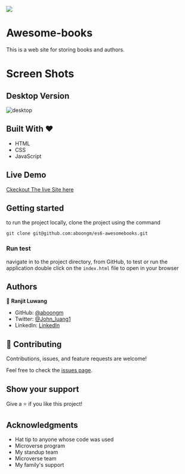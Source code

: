 ![](https://img.shields.io/badge/Microverse-blueviolet)

# Awesome-books

This is a web site for storing books and authors.

# Screen Shots

## Desktop Version

![desktop](https://user-images.githubusercontent.com/49184579/161925786-eb82b2da-4360-4ecc-8eb8-eeca3d0ebeae.png)


## Built With &hearts;

- HTML
- CSS
- JavaScript

## Live Demo

[Ckeckout The live Site here](https://aboongm.github.io/es6-awesomebooks/)

## Getting started

to run the project locally, clone the project using the command

`git clone git@github.com:aboongm/es6-awesomebooks.git`

### Run test

navigate in to the project directory, from GitHub,
to test or run the application double click on the `index.html` file to open in your browser

## Authors

👤 **Ranjit Luwang**

- GitHub: [@aboongm](https://github.com/aboongm)
- Twitter: [@John_luang1](https://twitter.com/John_luang1)
- LinkedIn: [LinkedIn](https://www.linkedin.com/in/mayengbam-ranjit-luwang-31962418/)

## 🤝 Contributing

Contributions, issues, and feature requests are welcome!

Feel free to check the [issues page](../../issues/).

## Show your support

Give a ⭐️ if you like this project!

## Acknowledgments

- Hat tip to anyone whose code was used
- Microverse program
- My standup team
- Microverse team
- My family's support
